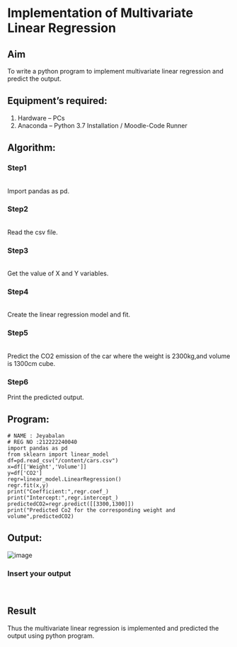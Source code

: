 # Implementation of Multivariate Linear Regression
## Aim
To write a python program to implement multivariate linear regression and predict the output.
## Equipment’s required:
1.	Hardware – PCs
2.	Anaconda – Python 3.7 Installation / Moodle-Code Runner
## Algorithm:
### Step1
<br>
Import pandas as pd.

### Step2
<br>
Read the csv file.

### Step3
<br>
Get the value of X and Y variables.

### Step4
<br>
Create the linear regression model and fit.

### Step5
<br>
Predict the CO2 emission of the car where the weight is 2300kg,and volume is 1300cm cube.

### Step6

Print the predicted output. 
 
## Program:
```
# NAME : Jeyabalan
# REG NO :212222240040
import pandas as pd
from sklearn import linear_model
df=pd.read_csv("/content/cars.csv")
x=df[['Weight','Volume']]
y=df['CO2']
regr=linear_model.LinearRegression()
regr.fit(x,y)
print("Coefficient:",regr.coef_)
print("Intercept:",regr.intercept_)
predictedCO2=regr.predict([[3300,1300]])
print("Predicted Co2 for the corresponding weight and volume",predictedCO2)

```
## Output:
![image](https://github.com/jeyaqbalan7/Multivariate-Linear-Regression/assets/119393851/aa8d1c2f-3a3d-4058-93c6-e1423fb889eb)


### Insert your output

<br>

## Result
Thus the multivariate linear regression is implemented and predicted the output using python program.
